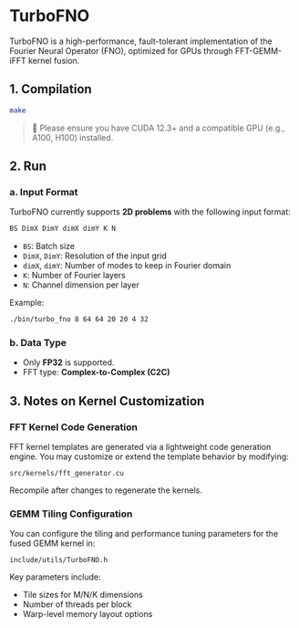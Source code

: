 # TurboFNO

TurboFNO is a high-performance, fault-tolerant implementation of the Fourier Neural Operator (FNO), optimized for GPUs through FFT-GEMM-iFFT kernel fusion.

## 1. Compilation

```bash
make
```

> 🔧 Please ensure you have CUDA 12.3+ and a compatible GPU (e.g., A100, H100) installed.

## 2. Run

### a. Input Format

TurboFNO currently supports **2D problems** with the following input format:

```txt
BS DimX DimY dimX dimY K N
```

* `BS`: Batch size
* `DimX`, `DimY`: Resolution of the input grid
* `dimX`, `dimY`: Number of modes to keep in Fourier domain
* `K`: Number of Fourier layers
* `N`: Channel dimension per layer

Example:

```bash
./bin/turbo_fno 8 64 64 20 20 4 32
```

### b. Data Type

* Only **FP32** is supported.
* FFT type: **Complex-to-Complex (C2C)**

## 3. Notes on Kernel Customization

### FFT Kernel Code Generation

FFT kernel templates are generated via a lightweight code generation engine. You may customize or extend the template behavior by modifying:

```
src/kernels/fft_generator.cu
```

Recompile after changes to regenerate the kernels.

### GEMM Tiling Configuration

You can configure the tiling and performance tuning parameters for the fused GEMM kernel in:

```
include/utils/TurboFNO.h
```

Key parameters include:

* Tile sizes for M/N/K dimensions
* Number of threads per block
* Warp-level memory layout options